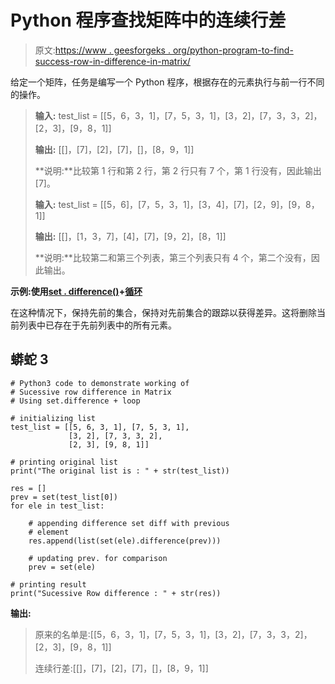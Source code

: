 # Python 程序查找矩阵中的连续行差

> 原文:[https://www . geesforgeks . org/python-program-to-find-success-row-in-difference-in-matrix/](https://www.geeksforgeeks.org/python-program-to-find-sucessive-row-difference-in-matrix/)

给定一个矩阵，任务是编写一个 Python 程序，根据存在的元素执行与前一行不同的操作。

> **输入:** test_list = [[5，6，3，1]，[7，5，3，1]，[3，2]，[7，3，3，2]，[2，3]，[9，8，1]]
> 
> **输出:** [[]，[7]，[2]，[7]，[]，[8，9，1]]
> 
> **说明:**比较第 1 行和第 2 行，第 2 行只有 7 个，第 1 行没有，因此输出[7]。
> 
> **输入:** test_list = [[5，6]，[7，5，3，1]，[3，4]，[7]，[2，9]，[9，8，1]]
> 
> **输出:** [[]，[1，3，7]，[4]，[7]，[9，2]，[8，1]]
> 
> **说明:**比较第二和第三个列表，第三个列表只有 4 个，第二个没有，因此输出。

**示例:使用**[**set . difference()**](https://www.geeksforgeeks.org/python-set-difference/)**+**[**循环**](https://www.geeksforgeeks.org/loops-in-python/)

在这种情况下，保持先前的集合，保持对先前集合的跟踪以获得差异。这将删除当前列表中已存在于先前列表中的所有元素。

## 蟒蛇 3

```
# Python3 code to demonstrate working of
# Sucessive row difference in Matrix
# Using set.difference + loop

# initializing list
test_list = [[5, 6, 3, 1], [7, 5, 3, 1],
             [3, 2], [7, 3, 3, 2],
             [2, 3], [9, 8, 1]]

# printing original list
print("The original list is : " + str(test_list))

res = []
prev = set(test_list[0])
for ele in test_list:

    # appending difference set diff with previous
    # element
    res.append(list(set(ele).difference(prev)))

    # updating prev. for comparison
    prev = set(ele)

# printing result
print("Sucessive Row difference : " + str(res))
```

**输出:**

> 原来的名单是:[[5，6，3，1]，[7，5，3，1]，[3，2]，[7，3，3，2]，[2，3]，[9，8，1]]
> 
> 连续行差:[[]，[7]，[2]，[7]，[]，[8，9，1]]